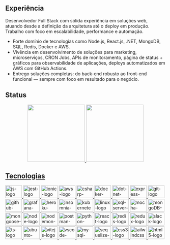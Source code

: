 ## Experiência

<p>
  Desenvolvedor Full Stack com sólida experiência em soluções web, atuando desde a definição da arquitetura até o deploy em produção. Trabalho com foco em escalabilidade, performance e automação.
</p>

<ul>
 <li>Forte domínio de tecnologias como Node.js, React.js, .NET, MongoDB, SQL, Redis, Docker e AWS.</li>
 <li>Vivência em desenvolvimento de soluções para marketing, microserviços, CRON Jobs, APIs de monitoramento, página de status + gráficos para observabilidade de aplicações, deploys automatizados em AWS com GitHub Actions.</li>
 <li>Entrego soluções completas: do back-end robusto ao front-end funcional — sempre com foco em resultado para o negócio.</li>
</ul>

## Status
<!-- ![Status](https://github.com/JVLENNY10/JVLENNY10/blob/main/profile-3d-contrib/profile-night-view.svg) -->

<div align="center">
  <a href="https://github.com/JVLENNY10">
  <img height="180em" src="https://github-readme-stats.vercel.app/api?username=JVLENNY10&show_icons=true&theme=dracula&include_all_commits=true&count_private=true"/>
  <img height="180em" src="https://github-readme-stats.vercel.app/api/top-langs/?username=JVLENNY10&layout=compact&langs_count=7&theme=dracula"/>
</div>

## Tecnologias

<div align="left">
  <img alt="js-logo" height="40" src="https://cdn.jsdelivr.net/gh/devicons/devicon@latest/icons/javascript/javascript-original.svg" width="52" />
  
  <img alt="jest-logo" height="40" src="https://cdn.jsdelivr.net/gh/devicons/devicon@latest/icons/jest/jest-plain.svg" width="52" />
  
  <img alt="ionic-logo" height="40" src="https://cdn.jsdelivr.net/gh/devicons/devicon@latest/icons/ionic/ionic-original.svg" width="52" />
  
  <img alt="aws-logo" height="40" src="https://cdn.jsdelivr.net/gh/devicons/devicon@latest/icons/amazonwebservices/amazonwebservices-plain-wordmark.svg" width="52" />

  <img alt="csharp-logo" height="40" src="https://cdn.jsdelivr.net/gh/devicons/devicon@latest/icons/csharp/csharp-original.svg" width="52" />
          
  <img alt="docker-logo" height="40" src="https://cdn.jsdelivr.net/gh/devicons/devicon@latest/icons/docker/docker-plain.svg" width="52" />

  <img alt="dot-net-logo" height="40" src="https://cdn.jsdelivr.net/gh/devicons/devicon@latest/icons/dot-net/dot-net-plain.svg" width="52" />

  <img alt="express-logo" height="40" src="https://cdn.jsdelivr.net/gh/devicons/devicon@latest/icons/express/express-original.svg" width="52" />

  <img alt="git-logo" height="40" src="https://cdn.jsdelivr.net/gh/devicons/devicon@latest/icons/git/git-original.svg" width="52" />

  <img alt="github-actions-logo" height="40" src="https://cdn.jsdelivr.net/gh/devicons/devicon@latest/icons/githubactions/githubactions-plain.svg" width="52" />

  <img alt="grafana-logo" height="40" src="https://cdn.jsdelivr.net/gh/devicons/devicon@latest/icons/grafana/grafana-plain.svg" width="52" />
          
  <img alt="heroku-logo" height="40" src="https://cdn.jsdelivr.net/gh/devicons/devicon@latest/icons/heroku/heroku-plain.svg" width="52" />
  
  <img alt="insomnia-logo" height="40" src="https://cdn.jsdelivr.net/gh/devicons/devicon@latest/icons/insomnia/insomnia-original.svg" width="52" />
          
  <img alt="kubernetes-logo" height="40" src="https://cdn.jsdelivr.net/gh/devicons/devicon@latest/icons/kubernetes/kubernetes-plain.svg" width="52" />

  <img alt="linux-logo" height="40" src="https://cdn.jsdelivr.net/gh/devicons/devicon@latest/icons/linux/linux-original.svg" width="52" />

  <img alt="sql-server-logo" height="40" src="https://cdn.jsdelivr.net/gh/devicons/devicon@latest/icons/microsoftsqlserver/microsoftsqlserver-plain.svg" width="52" />

  <img alt="mocha-logo" height="40" src="https://cdn.jsdelivr.net/gh/devicons/devicon@latest/icons/mocha/mocha-original.svg" width="52" />
  
  <img alt="mongoDB-logo" height="40" src="https://cdn.jsdelivr.net/gh/devicons/devicon@latest/icons/mongodb/mongodb-plain.svg" width="52" />

  <img alt="mongoose-logo" height="40" src="https://cdn.jsdelivr.net/gh/devicons/devicon@latest/icons/mongoose/mongoose-original.svg" width="52" />
  
  <img alt="node-logo" height="40" src="https://cdn.jsdelivr.net/gh/devicons/devicon@latest/icons/nodejs/nodejs-plain.svg" width="52" />

  <img alt="nodemon-logo" height="40" src="https://cdn.jsdelivr.net/gh/devicons/devicon@latest/icons/nodemon/nodemon-original.svg" width="52" />

  <img alt="postman-logo" height="40" src="https://cdn.jsdelivr.net/gh/devicons/devicon@latest/icons/postman/postman-original.svg" width="52" />

  <img alt="python-logo" height="40" src="https://cdn.jsdelivr.net/gh/devicons/devicon@latest/icons/python/python-original.svg" width="52" />
          
  <img alt="react-logo" height="40" src="https://cdn.jsdelivr.net/gh/devicons/devicon@latest/icons/react/react-original.svg" width="52" />

  <img alt="redis-logo" height="40" src="https://cdn.jsdelivr.net/gh/devicons/devicon@latest/icons/redis/redis-plain.svg" width="52" />
          
  <img alt="redux-logo" height="40" src="https://cdn.jsdelivr.net/gh/devicons/devicon@latest/icons/redux/redux-original.svg" width="52" />

  <img alt="slack-logo" height="40" src="https://cdn.jsdelivr.net/gh/devicons/devicon@latest/icons/slack/slack-original.svg" width="52" />

  <img alt="ts-logo" height="40" src="https://cdn.jsdelivr.net/gh/devicons/devicon@latest/icons/typescript/typescript-original.svg" width="52" />

  <img alt="ubunto-logo" height="40" src="https://cdn.jsdelivr.net/gh/devicons/devicon@latest/icons/ubuntu/ubuntu-original.svg" width="52" />

  <img alt="vitejs-logo" height="40" src="https://cdn.jsdelivr.net/gh/devicons/devicon@latest/icons/vitejs/vitejs-original.svg" width="52" />
          
  <img alt="vscode-logo" height="40" src="https://cdn.jsdelivr.net/gh/devicons/devicon@latest/icons/vscode/vscode-original.svg" width="52" />

  <img alt="my-sql-logo" height="40" src="https://cdn.jsdelivr.net/gh/devicons/devicon@latest/icons/mysql/mysql-original.svg" width="52" />

  <img alt="sequelize-logo" height="40" src="https://cdn.jsdelivr.net/gh/devicons/devicon@latest/icons/sequelize/sequelize-original.svg" width="52" />

  <img alt="css3-logo" height="40" src="https://cdn.jsdelivr.net/gh/devicons/devicon@latest/icons/css3/css3-original.svg" width="52" />

  <img alt="tailwindcss-logo" height="40" src="https://cdn.jsdelivr.net/gh/devicons/devicon@latest/icons/tailwindcss/tailwindcss-original.svg" width="52" />

  <img alt="html5-logo" height="40" src="https://cdn.jsdelivr.net/gh/devicons/devicon@latest/icons/html5/html5-original.svg" width="52" />
</div>

<!-- ## REDES -->
